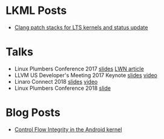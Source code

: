 # LKML Posts
- [Clang patch stacks for LTS kernels and status update](https://lkml.org/lkml/2017/11/22/943)

# Talks
- Linux Plumbers Conference 2017 [slides](https://blog.linuxplumbersconf.org/2017/ocw//system/presentations/4799/original/LPC%202017-%20Clang%20built%20kernels.pdf) [LWN article](https://lwn.net/Articles/734071/)
- LLVM US Developer's Meeting 2017 Keynote [slides](https://llvm.org/devmtg/2017-10/slides/Hines-CompilingAndroidKeynote.pdf) [video](https://www.youtube.com/watch?v=6l4DtR5exwo)
- Linaro Connect 2018 [slides](https://s3.amazonaws.com/connect.linaro.org/yvr18/presentations/yvr18-505.pdf) [video](https://youtu.be/eLN5SB_p6vI)
- Linux Plumbers Conference 2018 [slide](https://docs.google.com/presentation/d/1vJrsJ7fRSi6uidJWVSI2bg8aR19gXeshLgD0tcXfMqg/edit?usp=sharing)

# Blog Posts
- [Control Flow Integrity in the Android kernel](https://android-developers.googleblog.com/2018/10/control-flow-integrity-in-android-kernel.html)